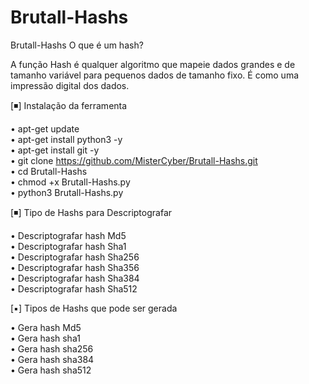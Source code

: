 # Brutall-Hashs
Brutall-Hashs
O que é um hash?

A função Hash é qualquer algoritmo que mapeie dados grandes e de tamanho variável para pequenos dados de tamanho fixo. É como uma impressão digital dos dados.




[◾] Instalação da ferramenta

• apt-get update<br>
• apt-get install python3 -y<br>
• apt-get install git -y<br>
• git clone https://github.com/MisterCyber/Brutall-Hashs.git<br>
• cd Brutall-Hashs<br>
• chmod +x Brutall-Hashs.py<br>
• python3 Brutall-Hashs.py<br>




[◾] Tipo de Hashs para Descriptografar 

• Descriptografar hash Md5<br>
• Descriptografar hash Sha1<br>
• Descriptografar hash Sha256<br>
• Descriptografar hash Sha356<br>
• Descriptografar hash Sha384<br>
• Descriptografar hash Sha512<br>


[▪] Tipos de Hashs que pode ser gerada

• Gera hash Md5<br>
• Gera hash sha1<br>
• Gera hash sha256<br>
• Gera hash sha384<br>
• Gera hash sha512<br>


